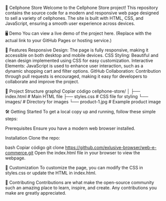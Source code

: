 📱 Cellphone Store
Welcome to the Cellphone Store project! This repository contains the source code for a modern and responsive web page designed to sell a variety of cellphones. The site is built with HTML, CSS, and JavaScript, ensuring a smooth user experience across devices.

🖥️ Demo
You can view a live demo of the project here. (Replace with the actual link to your GitHub Pages or hosting service.)

🚀 Features
Responsive Design: The page is fully responsive, making it accessible on both desktop and mobile devices.
CSS Styling: Beautiful and clean design implemented using CSS for easy customization.
Interactive Elements: JavaScript is used to enhance user interaction, such as a dynamic shopping cart and filter options.
GitHub Collaboration: Contribution through pull requests is encouraged, making it easy for developers to collaborate and improve the project.

📂 Project Structure
graphql
Copiar código
cellphone-store/
│
├── index.html        # Main HTML file
├── styles.css    # CSS file for styling
└── images/           # Directory for images
    └── product-1.jpg # Example product image

🛠️ Getting Started
To get a local copy up and running, follow these simple steps:

Prerequisites
Ensure you have a modern web browser installed.

Installation
Clone the repo:

bash
Copiar código
git clone https://github.com/exlusive-browser/web-e-commerce.git
Open the index.html file in your browser to view the webpage.

🎨 Customization
To customize the page, you can modify the CSS in styles.css or update the HTML in index.html.

🤝 Contributing
Contributions are what make the open-source community such an amazing place to learn, inspire, and create. Any contributions you make are greatly appreciated.
